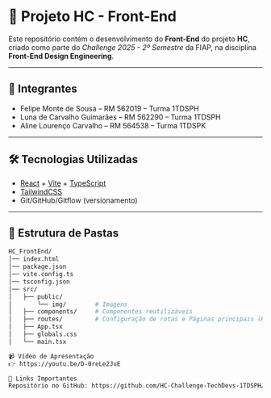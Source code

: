 # 🚀 Projeto HC - Front-End

Este repositório contém o desenvolvimento do **Front-End** do projeto **HC**, criado como parte do *Challenge 2025 - 2º Semestre* da FIAP, na disciplina **Front-End Design Engineering**.

---

## 👥 Integrantes
- Felipe Monte de Sousa – RM 562019 – Turma 1TDSPH
- Luna de Carvalho Guimarães – RM 562290 – Turma 1TDSPH
- Aline Lourenço Carvalho – RM 564538 – Turma 1TDSPK

---

## 🛠️ Tecnologias Utilizadas
- [React](https://react.dev/) + [Vite](https://vitejs.dev/) + [TypeScript](https://www.typescriptlang.org/)
- [TailwindCSS](https://tailwindcss.com/)
- Git/GitHub/Gitflow (versionamento)


---

## 📂 Estrutura de Pastas

```bash
HC_FrontEnd/
│── index.html
│── package.json
│── vite.config.ts
│── tsconfig.json
│── src/
│   ├── public/   
│       └── img/        # Imagens 
│   ├── components/     # Componentes reutilizáveis
│   ├── routes/         # Configuração de rotas e Páginas principais (Home, FAQ, Contato, Integrantes)
│   ├── App.tsx
│   ├── globals.css
│   └── main.tsx

📹 Vídeo de Apresentação
👉 https://youtu.be/D-0reLe2JuE

🔗 Links Importantes
Repositório no GitHub: https://github.com/HC-Challenge-TechDevs-1TDSPH/Challenge_Sprint3.git
